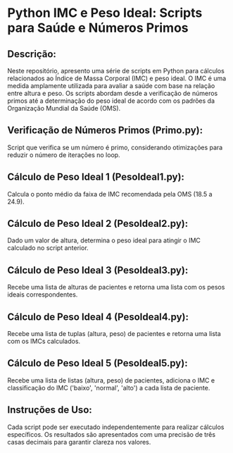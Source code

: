 # Python IMC e Peso Ideal: Scripts para Saúde e Números Primos
## Descrição:
Neste repositório, apresento uma série de scripts em Python para cálculos relacionados ao Índice de Massa Corporal (IMC) e peso ideal. O IMC é uma medida amplamente utilizada para avaliar a saúde com base na relação entre altura e peso. Os scripts abordam desde a verificação de números primos até a determinação do peso ideal de acordo com os padrões da Organização Mundial da Saúde (OMS).

## Verificação de Números Primos (Primo.py):

Script que verifica se um número é primo, considerando otimizações para reduzir o número de iterações no loop.
## Cálculo de Peso Ideal 1 (PesoIdeal1.py):

Calcula o ponto médio da faixa de IMC recomendada pela OMS (18.5 a 24.9).
## Cálculo de Peso Ideal 2 (PesoIdeal2.py):

Dado um valor de altura, determina o peso ideal para atingir o IMC calculado no script anterior.
## Cálculo de Peso Ideal 3 (PesoIdeal3.py):

Recebe uma lista de alturas de pacientes e retorna uma lista com os pesos ideais correspondentes.
## Cálculo de Peso Ideal 4 (PesoIdeal4.py):

Recebe uma lista de tuplas (altura, peso) de pacientes e retorna uma lista com os IMCs calculados.
## Cálculo de Peso Ideal 5 (PesoIdeal5.py):

Recebe uma lista de listas (altura, peso) de pacientes, adiciona o IMC e classificação do IMC ('baixo', 'normal', 'alto') a cada lista de paciente.
## Instruções de Uso:

Cada script pode ser executado independentemente para realizar cálculos específicos.
Os resultados são apresentados com uma precisão de três casas decimais para garantir clareza nos valores.
